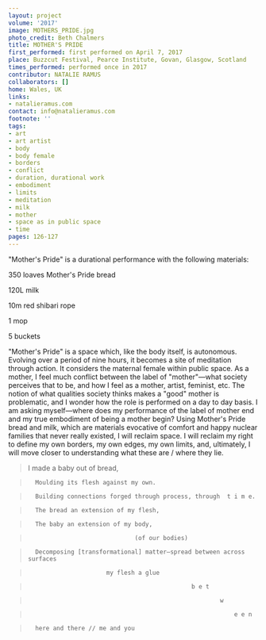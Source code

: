 ```yaml
---
layout: project
volume: '2017'
image: MOTHERS_PRIDE.jpg
photo_credit: Beth Chalmers
title: MOTHER'S PRIDE
first_performed: first performed on April 7, 2017
place: Buzzcut Festival, Pearce Institute, Govan, Glasgow, Scotland
times_performed: performed once in 2017
contributor: NATALIE RAMUS
collaborators: []
home: Wales, UK
links:
- natalieramus.com
contact: info@natalieramus.com
footnote: ''
tags:
- art
- art artist
- body
- body female
- borders
- conflict
- duration, durational work
- embodiment
- limits
- meditation
- milk
- mother
- space as in public space
- time
pages: 126-127
---
```


"Mother's Pride" is a durational performance with the following materials:

350 loaves Mother's Pride bread

120L milk

10m red shibari rope

1 mop

5 buckets

"Mother's Pride" is a space which, like the body itself, is autonomous. Evolving over a period of nine hours, it becomes a site of meditation through action. It considers the maternal female within public space. As a mother, I feel much conflict between the label of "mother"—what society perceives that to be, and how I feel as a mother, artist, feminist, etc. The notion of what qualities society thinks makes a "good" mother is problematic, and I wonder how the role is performed on a day to day basis. I am asking myself—where does my performance of the label of mother end and my true embodiment of being a mother begin? Using Mother's Pride bread and milk, which are materials evocative of comfort and happy nuclear families that never really existed, I will reclaim space. I will reclaim my right to define my own borders, my own edges, my own limits, and, ultimately, I will move closer to understanding what these are / where they lie.

> I made a baby out of bread,

>       Moulding its flesh against my own.

>       Building connections forged through process, through  t i m e.

>       The bread an extension of my flesh,

>       The baby an extension of my body,

>                                   (of our bodies)    

>       Decomposing [transformational] matter—spread between across surfaces

>                           my flesh a glue

>                                                   b e t

>                                                           w

>                                                               e e n

>       here and there // me and you 

